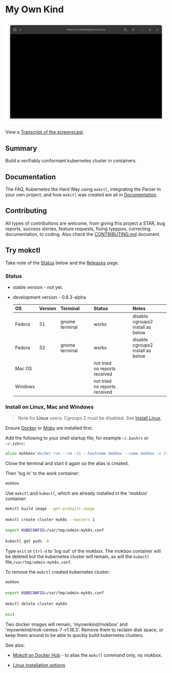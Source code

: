 # My Own Kind

![](docs/images/install-mokctl-linux.gif)

View a [Transcript of the screenscast](/cmdline-player/install-mokctl-linux.md).

## Summary

Build a verifiably conformant kubernetes cluster in containers.

## Documentation

The FAQ, Kubernetes the Hard Way using `mokctl`, integrating the Parser in your own project, and how `mokctl` was created are all in [Documentation](/docs/README.md).

## Contributing

All types of contributions are welcome, from giving this project a STAR, bug reports, success stories, feature requests, fixing typppos, correcting documentation, to coding. Also check the [CONTRIBUTING.md](/CONTRIBUTING.md) document.

## Try mokctl

Take note of the [Status](#status) below and the [Releases](https://github.com/mclarkson/my-own-kind/releases) page.

### Status

- stable version - not yet.

- development version - 0.8.3-alpha
  
  | OS      | Version | Terminal       | Status                            | Notes                                 |
  | ------- | ------- | -------------- | --------------------------------- | ------------------------------------- |
  | Fedora  | 31      | gnome terminal | works                             | disable cgroups2<br/>install as below |
  | Fedora  | 32      | gnome terminal | works                             | disable cgroups2<br/>install as below |
  | Mac OS  |         |                | not tried<br/>no reports received |                                       |
  | Windows |         |                | not tried<br/>no reports received |                                       |

### Install on Linux, Mac and Windows

> Note for **Linux** users: Cgroups 2 must be disabled. See [Install Linux](/docs/install-linux.md).

Ensure [Docker](https://www.docker.com/get-started) or [Moby](https://github.com/moby/moby) are installed first.

Add the following to your shell startup file, for example `~/.bashrc` or `~/.zshrc`:

```bash
alias mokbox='docker run --rm -ti --hostname mokbox --name mokbox -v /var/run/docker.sock:/var/run/docker.sock -v /var/tmp:/var/tmp myownkind/mokbox'
```

Close the terminal and start it again so the alias is created.

Then 'log in' to the work container:

```bash
mokbox
```

Use `mokctl` and `kubectl`, which are already installed in the 'mokbox' container:

```bash
mokctl build image --get-prebuilt-image

mokctl create cluster myk8s --masters 1

export KUBECONFIG=/var/tmp/admin-myk8s.conf

kubectl get pods -A
```

Type `exit` or `Ctrl-d` to 'log out' of the mokbox. The mokbox container will be deleted but the kubernetes cluster will remain, as will the `kubectl` file,`/var/tmp/admin-myk8s.conf`.

To remove the `mokctl` created kubernetes cluster:

```bash
mokbox

export KUBECONFIG=/var/tmp/admin-myk8s.conf

mokctl delete cluster myk8s

exit

```

Two docker images will remain, 'myownkind/mokbox' and 'myownkind/mok-centos-7-v1.18.3'. Remove them to reclaim disk space, or keep them around to be able to quickly build kubernetes clusters.

See also:

* [Mokctl on Docker Hub](https://hub.docker.com/repository/docker/myownkind/mokctl) - to alias the `mokctl` command only, no mokbox.

* [Linux installation options](/docs/install-linux.md)
